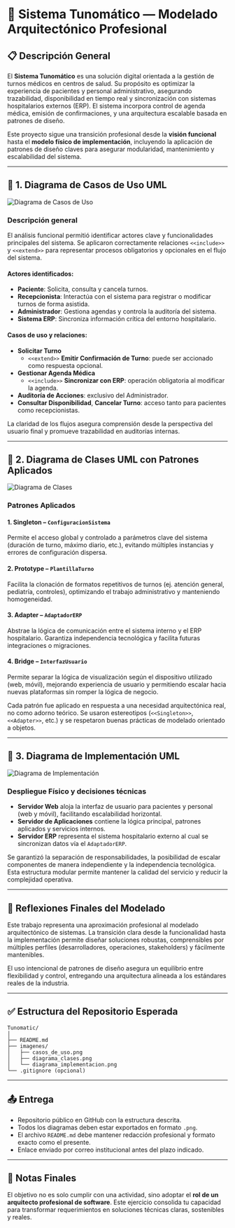 # 🏥 Sistema Tunomático — Modelado Arquitectónico Profesional

## 📋 Descripción General

El **Sistema Tunomático** es una solución digital orientada a la gestión de turnos médicos en centros de salud. Su propósito es optimizar la experiencia de pacientes y personal administrativo, asegurando trazabilidad, disponibilidad en tiempo real y sincronización con sistemas hospitalarios externos (ERP). El sistema incorpora control de agenda médica, emisión de confirmaciones, y una arquitectura escalable basada en patrones de diseño.

Este proyecto sigue una transición profesional desde la **visión funcional** hasta el **modelo físico de implementación**, incluyendo la aplicación de patrones de diseño claves para asegurar modularidad, mantenimiento y escalabilidad del sistema.

---

## 🔹 1. Diagrama de Casos de Uso UML

![Diagrama de Casos de Uso](imagenes/casos_de_uso.png)

### Descripción general

El análisis funcional permitió identificar actores clave y funcionalidades principales del sistema. Se aplicaron correctamente relaciones `<<include>>` y `<<extend>>` para representar procesos obligatorios y opcionales en el flujo del sistema.

#### Actores identificados:
- **Paciente**: Solicita, consulta y cancela turnos.
- **Recepcionista**: Interactúa con el sistema para registrar o modificar turnos de forma asistida.
- **Administrador**: Gestiona agendas y controla la auditoría del sistema.
- **Sistema ERP**: Sincroniza información crítica del entorno hospitalario.

#### Casos de uso y relaciones:
- **Solicitar Turno**
  - `<<extend>>` **Emitir Confirmación de Turno**: puede ser accionado como respuesta opcional.
- **Gestionar Agenda Médica**
  - `<<include>>` **Sincronizar con ERP**: operación obligatoria al modificar la agenda.
- **Auditoría de Acciones**: exclusivo del Administrador.
- **Consultar Disponibilidad**, **Cancelar Turno**: acceso tanto para pacientes como recepcionistas.

La claridad de los flujos asegura comprensión desde la perspectiva del usuario final y promueve trazabilidad en auditorías internas.

---

## 🔹 2. Diagrama de Clases UML con Patrones Aplicados

![Diagrama de Clases](imagenes/diagrama_clases.png)

### Patrones Aplicados

#### **1. Singleton – `ConfiguracionSistema`**
Permite el acceso global y controlado a parámetros clave del sistema (duración de turno, máximo diario, etc.), evitando múltiples instancias y errores de configuración dispersa.

#### **2. Prototype – `PlantillaTurno`**
Facilita la clonación de formatos repetitivos de turnos (ej. atención general, pediatría, controles), optimizando el trabajo administrativo y manteniendo homogeneidad.

#### **3. Adapter – `AdaptadorERP`**
Abstrae la lógica de comunicación entre el sistema interno y el ERP hospitalario. Garantiza independencia tecnológica y facilita futuras integraciones o migraciones.

#### **4. Bridge – `InterfazUsuario`**
Permite separar la lógica de visualización según el dispositivo utilizado (web, móvil), mejorando experiencia de usuario y permitiendo escalar hacia nuevas plataformas sin romper la lógica de negocio.

Cada patrón fue aplicado en respuesta a una necesidad arquitectónica real, no como adorno teórico. Se usaron estereotipos (`<<Singleton>>`, `<<Adapter>>`, etc.) y se respetaron buenas prácticas de modelado orientado a objetos.

---

## 🔹 3. Diagrama de Implementación UML

![Diagrama de Implementación](imagenes/diagrama_implementacion.png)

### Despliegue Físico y decisiones técnicas

- **Servidor Web** aloja la interfaz de usuario para pacientes y personal (web y móvil), facilitando escalabilidad horizontal.
- **Servidor de Aplicaciones** contiene la lógica principal, patrones aplicados y servicios internos.
- **Servidor ERP** representa el sistema hospitalario externo al cual se sincronizan datos vía el `AdaptadorERP`.

Se garantizó la separación de responsabilidades, la posibilidad de escalar componentes de manera independiente y la independencia tecnológica. Esta estructura modular permite mantener la calidad del servicio y reducir la complejidad operativa.

---

## 🧩 Reflexiones Finales del Modelado

Este trabajo representa una aproximación profesional al modelado arquitectónico de sistemas. La transición clara desde la funcionalidad hasta la implementación permite diseñar soluciones robustas, comprensibles por múltiples perfiles (desarrolladores, operaciones, stakeholders) y fácilmente mantenibles.

El uso intencional de patrones de diseño asegura un equilibrio entre flexibilidad y control, entregando una arquitectura alineada a los estándares reales de la industria.

---

## ✅ Estructura del Repositorio Esperada

```
Tunomatic/
│
├── README.md
├── imagenes/
│   ├── casos_de_uso.png
│   ├── diagrama_clases.png
│   └── diagrama_implementacion.png
└── .gitignore (opcional)
```

---

## 📤 Entrega

- Repositorio público en GitHub con la estructura descrita.
- Todos los diagramas deben estar exportados en formato `.png`.
- El archivo `README.md` debe mantener redacción profesional y formato exacto como el presente.
- Enlace enviado por correo institucional antes del plazo indicado.

---

## 📌 Notas Finales

El objetivo no es solo cumplir con una actividad, sino adoptar el **rol de un arquitecto profesional de software**. Este ejercicio consolida tu capacidad para transformar requerimientos en soluciones técnicas claras, sostenibles y reales.
